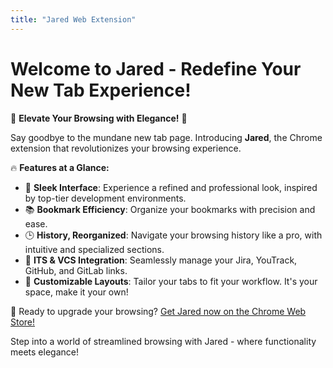```yaml
---
title: "Jared Web Extension"
---
```

# Welcome to Jared - Redefine Your New Tab Experience!

🚀 **Elevate Your Browsing with Elegance!** 🌟

Say goodbye to the mundane new tab page. Introducing **Jared**, the Chrome extension that revolutionizes your browsing experience.

🔥 **Features at a Glance:**
- 💼 **Sleek Interface**: Experience a refined and professional look, inspired by top-tier development environments.
- 📚 **Bookmark Efficiency**: Organize your bookmarks with precision and ease.
- 🕒 **History, Reorganized**: Navigate your browsing history like a pro, with intuitive and specialized sections.
- 💼 **ITS & VCS Integration**: Seamlessly manage your Jira, YouTrack, GitHub, and GitLab links.
- 🧩 **Customizable Layouts**: Tailor your tabs to fit your workflow. It's your space, make it your own!

🔗 Ready to upgrade your browsing? [Get Jared now on the Chrome Web Store!](https://chrome.google.com/webstore/detail/jared/aafbpehebcbadcpmmmkjgednfoojpifa)

Step into a world of streamlined browsing with Jared - where functionality meets elegance!
